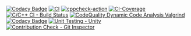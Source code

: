 [![Codacy Badge](https://api.codacy.com/project/badge/Grade/f4910469013a457ab34d5257bff4c2e7)](https://app.codacy.com/gh/simranpriya/simran_LTTS_Mini_Project?utm_source=github.com&utm_medium=referral&utm_content=simranpriya/simran_LTTS_Mini_Project&utm_campaign=Badge_Grade_Settings)
[![CI](https://github.com/simranpriya/simran_LTTS_Mini_Project/actions/workflows/main.yml/badge.svg)](https://github.com/simranpriya/simran_LTTS_Mini_Project/actions/workflows/main.yml)
[![cppcheck-action](https://github.com/simranpriya/simran_LTTS_Mini_Project/actions/workflows/cpp-check.yml/badge.svg)](https://github.com/simranpriya/simran_LTTS_Mini_Project/actions/workflows/cpp-check.yml)
[![CI-Coverage](https://github.com/simranpriya/simran_LTTS_Mini_Project/actions/workflows/code_coverage.yml/badge.svg)](https://github.com/simranpriya/simran_LTTS_Mini_Project/actions/workflows/code_coverage.yml)
[![C/C++ CI - Build Status](https://github.com/simranpriya/simran_LTTS_Mini_Project/actions/workflows/c-cpp.yml/badge.svg)](https://github.com/simranpriya/simran_LTTS_Mini_Project/actions/workflows/c-cpp.yml)
[![CodeQuality Dynamic Code Analysis Valgrind](https://github.com/simranpriya/simran_LTTS_Mini_Project/actions/workflows/dynamic_code_quality.yml/badge.svg)](https://github.com/simranpriya/simran_LTTS_Mini_Project/actions/workflows/dynamic_code_quality.yml)
[![Codacy Badge](https://app.codacy.com/project/badge/Grade/bbc1716048c14328a47bc1f6c93d385e)](https://www.codacy.com/gh/simranpriya/simran_LTTS_Mini_Project/dashboard?utm_source=github.com&amp;utm_medium=referral&amp;utm_content=simranpriya/simran_LTTS_Mini_Project&amp;utm_campaign=Badge_Grade)
[![Unit Testing - Unity](https://github.com/simranpriya/simran_LTTS_Mini_Project/actions/workflows/unit_testing.yml/badge.svg)](https://github.com/simranpriya/simran_LTTS_Mini_Project/actions/workflows/unit_testing.yml)
[![Contribution Check - Git Inspector](https://github.com/simranpriya/simran_LTTS_Mini_Project/actions/workflows/git-inspector.yml/badge.svg)](https://github.com/simranpriya/simran_LTTS_Mini_Project/actions/workflows/git-inspector.yml)
